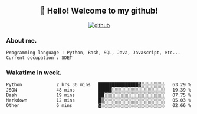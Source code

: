 <h2 align="center">👋 Hello! Welcome to my github! </h2>
<p align="center">
  <a href="https://github.com/usergwen"><img src="https://img.shields.io/badge/GitHub-24292e" alt="github"></a>
</p>

### About me.

```Plain Text
Programming language : Python, Bash, SQL, Java, Javascript, etc...
Current occupation : SDET
```
### Wakatime in week.

<!--START_SECTION:waka-->

```text
Python             2 hrs 36 mins   ███████████████▓░░░░░░░░░   63.29 %
JSON               48 mins         █████░░░░░░░░░░░░░░░░░░░░   19.39 %
Bash               19 mins         ██░░░░░░░░░░░░░░░░░░░░░░░   07.75 %
Markdown           12 mins         █▒░░░░░░░░░░░░░░░░░░░░░░░   05.03 %
Other              6 mins          ▓░░░░░░░░░░░░░░░░░░░░░░░░   02.66 %
```

<!--END_SECTION:waka-->
